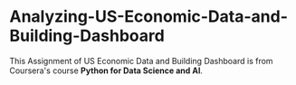 # Analyzing-US-Economic-Data-and-Building-Dashboard
This Assignment of US Economic Data and Building Dashboard is from Coursera's course **Python for Data Science and AI**.
